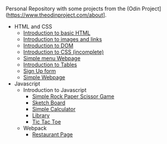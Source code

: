Personal Repository with some projects from the (Odin Project](https://www.theodinproject.com/about].

- HTML and CSS
  - [Introduction to basic HTML](https://pesteves2002.github.io/Odin-Project/Foundations/html-boilerplate/)
  - [Introduction to images and links](https://pesteves2002.github.io/Odin-Project/Foundations/odin-links-and-images/)
  - [Introduction to DOM](https://pesteves2002.github.io/Odin-Project/Foundations/html-boilerplate/DOM/)
  - [Introduction to CSS (incomplete)](https://pesteves2002.github.io/Odin-Project/Foundations/odin-site/)
  - [Simple menu Webpage](https://pesteves2002.github.io/Odin-Project/Foundations/odin-recipes/index.html)
  - [Introduction to Tables](https://pesteves2002.github.io/Odin-Project/js-path/intermediate/table/)
  - [Sign Up form](https://pesteves2002.github.io/Odin-Project/js-path/intermediate/sign-up%20form/)
  - [Simple Webpage](https://pesteves2002.github.io/Odin-Project/js-path/intermediate/grid/dashboard/)
- Javascript
  - Introduction to Javascript
    - [Simple Rock Paper Scissor Game](https://pesteves2002.github.io/Odin-Project/Foundations/Javascript/Rock-Paper-Scissor/)
    - [Sketch Board](https://pesteves2002.github.io/Odin-Project/Foundations/Javascript/sketch/)
    - [Simple Calculator](https://pesteves2002.github.io/Odin-Project/Foundations/Javascript/calculator/)
    - [Library](https://pesteves2002.github.io/Odin-Project/js-path/javascript/Library/)
    - [Tic Tac Toe](https://pesteves2002.github.io/Odin-Project/js-path/javascript/tic-tac-toe/)
  - Webpack
    - [Restaurant Page](https://pesteves2002.github.io/Odin-Project/js-path/javascript/restaurant-page/dist/)
